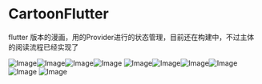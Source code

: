 # CartoonFlutter
flutter 版本的漫画，用的Provider进行的状态管理，目前还在构建中，不过主体的阅读流程已经实现了


![Image](https://img-blog.csdnimg.cn/20200611190239828.jpeg?x-oss-process=image/watermark,type_ZmFuZ3poZW5naGVpdGk,shadow_10,text_aHR0cHM6Ly9ibG9nLmNzZG4ubmV0L0h1YmVyQ3Vp,size_16,color_FFFFFF,t_70)![Image](https://img-blog.csdnimg.cn/20200611190239834.jpeg?x-oss-process=image/watermark,type_ZmFuZ3poZW5naGVpdGk,shadow_10,text_aHR0cHM6Ly9ibG9nLmNzZG4ubmV0L0h1YmVyQ3Vp,size_16,color_FFFFFF,t_70)![Image](https://img-blog.csdnimg.cn/20200611190239817.jpeg?x-oss-process=image/watermark,type_ZmFuZ3poZW5naGVpdGk,shadow_10,text_aHR0cHM6Ly9ibG9nLmNzZG4ubmV0L0h1YmVyQ3Vp,size_16,color_FFFFFF,t_70)![Image](https://img-blog.csdnimg.cn/20200611190239829.jpeg?x-oss-process=image/watermark,type_ZmFuZ3poZW5naGVpdGk,shadow_10,text_aHR0cHM6Ly9ibG9nLmNzZG4ubmV0L0h1YmVyQ3Vp,size_16,color_FFFFFF,t_70)
![Image](https://img-blog.csdnimg.cn/20200611190239753.jpeg?x-oss-process=image/watermark,type_ZmFuZ3poZW5naGVpdGk,shadow_10,text_aHR0cHM6Ly9ibG9nLmNzZG4ubmV0L0h1YmVyQ3Vp,size_16,color_FFFFFF,t_70)![Image](https://img-blog.csdnimg.cn/20200611190239969.jpeg?x-oss-process=image/watermark,type_ZmFuZ3poZW5naGVpdGk,shadow_10,text_aHR0cHM6Ly9ibG9nLmNzZG4ubmV0L0h1YmVyQ3Vp,size_16,color_FFFFFF,t_70)![Image](https://img-blog.csdnimg.cn/20200611190239956.jpeg?x-oss-process=image/watermark,type_ZmFuZ3poZW5naGVpdGk,shadow_10,text_aHR0cHM6Ly9ibG9nLmNzZG4ubmV0L0h1YmVyQ3Vp,size_16,color_FFFFFF,t_70)![Image](https://img-blog.csdnimg.cn/2020061119024019.jpeg?x-oss-process=image/watermark,type_ZmFuZ3poZW5naGVpdGk,shadow_10,text_aHR0cHM6Ly9ibG9nLmNzZG4ubmV0L0h1YmVyQ3Vp,size_16,color_FFFFFF,t_70)![Image](https://img-blog.csdnimg.cn/2020061119024089.jpeg?x-oss-process=image/watermark,type_ZmFuZ3poZW5naGVpdGk,shadow_10,text_aHR0cHM6Ly9ibG9nLmNzZG4ubmV0L0h1YmVyQ3Vp,size_16,color_FFFFFF,t_70)
![Image](https://img-blog.csdnimg.cn/20200723142557547.png?x-oss-process=image/watermark,type_ZmFuZ3poZW5naGVpdGk,shadow_10,text_aHR0cHM6Ly9ibG9nLmNzZG4ubmV0L0h1YmVyQ3Vp,size_16,color_FFFFFF,t_70)


